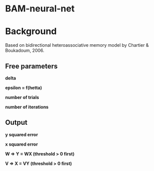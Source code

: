 # BAM-neural-net

Background
==========

Based on bidirectional heteroassociative memory model by Chartier & Boukadoum, 2006.

Free parameters
---------------
**delta**

**epsilon = f(hetta)**

**number of trials**

**number of iterations**

Output
------
**y squared error**

**x squared error**

**W => Y = WX (threshold > 0 first)**

**V => X = VY (threshold > 0 first)**

